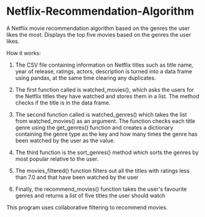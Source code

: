 # Netflix-Recommendation-Algorithm
A Netflix movie recommendation algorithm based on the genres the user likes the most.
Displays the top five movies based on the genres the user likes.

How it works:

  1. The CSV file containing information on Netflix titles such as title name, year of release, ratings, actors, description is turned
     into a data frame using pandas, at the same time clearing any duplicates.

  2. The first function called is watched_movies(), which asks the users for the Netflix titles they have watched and stores them in a list. The method
     checks if the title is in the data frame.

  3. The second function called is watched_genres() which takes the list from watched_movies() as an argument. The function checks each title genre using the get_genres()
     function and creates a dictionary containing the genre type as the key and how many times the genre has been watched by the user as the value.

  4. The third function is the sort_genres() method which sorts the genres by most popular relative to the user.

  5. The movies_filtered() function filters out all the titles with ratings less than 7.0 and that have been watched by the user

  6. Finally, the recommend_movies() function takes the user's favourite genres and returns a list of five titles the user should watch

This program uses collaborative filtering to recommend movies.
